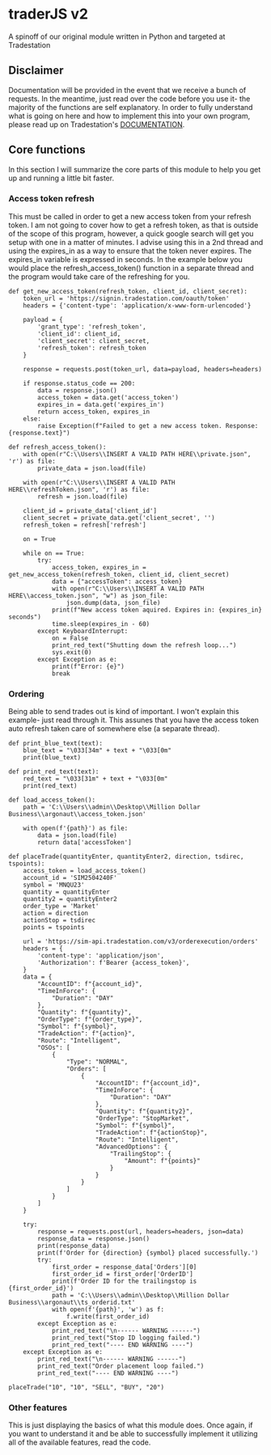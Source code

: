 # traderJS v2
A spinoff of our original module written in Python and targeted at Tradestation
## Disclaimer
Documentation will be provided in the event that we receive a bunch of requests. In the meantime, just read over the code before you use it- the majority of the functions are self explanatory. In order to fully understand what is going on here and how to implement this into your own program, please read up on Tradestation's [DOCUMENTATION](https://api.tradestation.com/docs/specification). 
## Core functions
In this section I will summarize the core parts of this module to help you get up and running a little bit faster.
### Access token refresh
This must be called in order to get a new access token from your refresh token. I am not going to cover how to get a refresh token, as that is outside of the scope of this program, however, a quick google search will get you setup with one in a matter of minutes. I advise using this in a 2nd thread and using the expires_in as a way to ensure that the token never expires. The expires_in variable is expressed in seconds. In the example below you would place the refresh_access_token() function in a separate thread and the program would take care of the refreshing for you.
```
def get_new_access_token(refresh_token, client_id, client_secret):
    token_url = 'https://signin.tradestation.com/oauth/token'
    headers = {'content-type': 'application/x-www-form-urlencoded'}

    payload = {
        'grant_type': 'refresh_token',
        'client_id': client_id,
        'client_secret': client_secret,
        'refresh_token': refresh_token
    }

    response = requests.post(token_url, data=payload, headers=headers)

    if response.status_code == 200:
        data = response.json()
        access_token = data.get('access_token')
        expires_in = data.get('expires_in')
        return access_token, expires_in
    else:
        raise Exception(f"Failed to get a new access token. Response: {response.text}")

def refresh_access_token():
    with open(r"C:\\Users\\INSERT A VALID PATH HERE\\private.json", 'r') as file:
        private_data = json.load(file)

    with open(r"C:\\Users\\INSERT A VALID PATH HERE\\refreshToken.json", 'r') as file:
        refresh = json.load(file)

    client_id = private_data['client_id']
    client_secret = private_data.get('client_secret', '')
    refresh_token = refresh['refresh']

    on = True

    while on == True:
        try:
            access_token, expires_in = get_new_access_token(refresh_token, client_id, client_secret)
            data = {"accessToken": access_token}
            with open(r"C:\\Users\\INSERT A VALID PATH HERE\\access_token.json", "w") as json_file:
                json.dump(data, json_file)
            print(f"New access token aquired. Expires in: {expires_in} seconds")
            time.sleep(expires_in - 60)
        except KeyboardInterrupt:
            on = False
            print_red_text("Shutting down the refresh loop...")
            sys.exit(0)
        except Exception as e:
            print(f"Error: {e}")
            break
```
### Ordering
Being able to send trades out is kind of important. I won't explain this example- just read through it. This assunes that you have the access token auto refresh taken care of somewhere else (a separate thread).
```
def print_blue_text(text):
    blue_text = "\033[34m" + text + "\033[0m"
    print(blue_text)

def print_red_text(text):
    red_text = "\033[31m" + text + "\033[0m"
    print(red_text)

def load_access_token():
    path = 'C:\\Users\\admin\\Desktop\\Million Dollar Business\\argonaut\\access_token.json'

    with open(f'{path}') as file:
        data = json.load(file)
        return data['accessToken']

def placeTrade(quantityEnter, quantityEnter2, direction, tsdirec, tspoints):
    access_token = load_access_token()
    account_id = 'SIM2504240F'
    symbol = 'MNQU23'
    quantity = quantityEnter
    quantity2 = quantityEnter2
    order_type = 'Market'
    action = direction
    actionStop = tsdirec
    points = tspoints

    url = 'https://sim-api.tradestation.com/v3/orderexecution/orders'
    headers = {
        'content-type': 'application/json',
        'Authorization': f'Bearer {access_token}',
    }
    data = {
        "AccountID": f"{account_id}",
        "TimeInForce": {
            "Duration": "DAY"
        },
        "Quantity": f"{quantity}",
        "OrderType": f"{order_type}",
        "Symbol": f"{symbol}",
        "TradeAction": f"{action}",
        "Route": "Intelligent",
        "OSOs": [
            {
                "Type": "NORMAL",
                "Orders": [
                    {
                        "AccountID": f"{account_id}",
                        "TimeInForce": {
                            "Duration": "DAY"
                        },
                        "Quantity": f"{quantity2}",
                        "OrderType": "StopMarket",
                        "Symbol": f"{symbol}",
                        "TradeAction": f"{actionStop}",
                        "Route": "Intelligent",
                        "AdvancedOptions": {
                            "TrailingStop": {
                                "Amount": f"{points}"
                            }
                        }
                    }
                ]
            }
        ]
    } 

    try:
        response = requests.post(url, headers=headers, json=data)
        response_data = response.json()
        print(response_data)
        print(f'Order for {direction} {symbol} placed successfully.')
        try:
            first_order = response_data['Orders'][0]
            first_order_id = first_order['OrderID']
            print(f'Order ID for the trailingstop is {first_order_id}')
            path = 'C:\\Users\\admin\\Desktop\\Million Dollar Business\\argonaut\\ts_orderid.txt'
            with open(f'{path}', 'w') as f:
                f.write(first_order_id)
        except Exception as e:
            print_red_text("\n------ WARNING ------")
            print_red_text("Stop ID logging failed.")
            print_red_text("---- END WARNING ----")
    except Exception as e:
        print_red_text("\n------ WARNING ------")
        print_red_text("Order placement loop failed.")
        print_red_text("---- END WARNING ----")

placeTrade("10", "10", "SELL", "BUY", "20")
```
### Other features
This is just displaying the basics of what this module does. Once again, if you want to understand it and be able to successfully implement it utilizing all of the available features, read the code.
